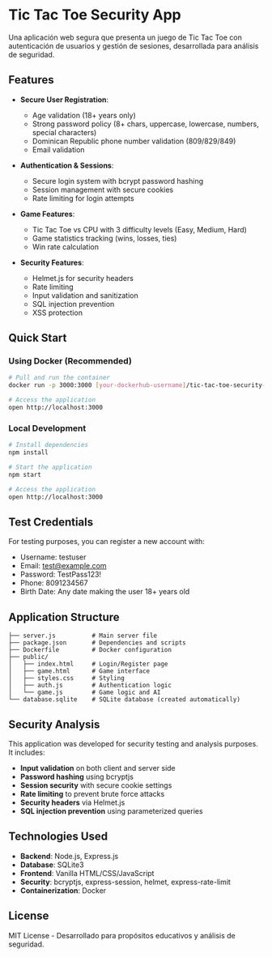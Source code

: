 # Tic Tac Toe Security App

Una aplicación web segura que presenta un juego de Tic Tac Toe con autenticación de usuarios y gestión de sesiones, desarrollada para análisis de seguridad.

## Features

- **Secure User Registration**: 
  - Age validation (18+ years only)
  - Strong password policy (8+ chars, uppercase, lowercase, numbers, special characters)
  - Dominican Republic phone number validation (809/829/849)
  - Email validation

- **Authentication & Sessions**:
  - Secure login system with bcrypt password hashing
  - Session management with secure cookies
  - Rate limiting for login attempts

- **Game Features**:
  - Tic Tac Toe vs CPU with 3 difficulty levels (Easy, Medium, Hard)
  - Game statistics tracking (wins, losses, ties)
  - Win rate calculation

- **Security Features**:
  - Helmet.js for security headers
  - Rate limiting
  - Input validation and sanitization
  - SQL injection prevention
  - XSS protection

## Quick Start

### Using Docker (Recommended)

```bash
# Pull and run the container
docker run -p 3000:3000 [your-dockerhub-username]/tic-tac-toe-security-app

# Access the application
open http://localhost:3000
```

### Local Development

```bash
# Install dependencies
npm install

# Start the application
npm start

# Access the application
open http://localhost:3000
```

## Test Credentials

For testing purposes, you can register a new account with:
- Username: testuser
- Email: test@example.com
- Password: TestPass123!
- Phone: 8091234567
- Birth Date: Any date making the user 18+ years old

## Application Structure

```
├── server.js          # Main server file
├── package.json       # Dependencies and scripts
├── Dockerfile         # Docker configuration
├── public/
│   ├── index.html     # Login/Register page
│   ├── game.html      # Game interface
│   ├── styles.css     # Styling
│   ├── auth.js        # Authentication logic
│   └── game.js        # Game logic and AI
└── database.sqlite    # SQLite database (created automatically)
```

## Security Analysis

This application was developed for security testing and analysis purposes. It includes:

- **Input validation** on both client and server side
- **Password hashing** using bcryptjs
- **Session security** with secure cookie settings
- **Rate limiting** to prevent brute force attacks
- **Security headers** via Helmet.js
- **SQL injection prevention** using parameterized queries

## Technologies Used

- **Backend**: Node.js, Express.js
- **Database**: SQLite3
- **Frontend**: Vanilla HTML/CSS/JavaScript
- **Security**: bcryptjs, express-session, helmet, express-rate-limit
- **Containerization**: Docker

## License

MIT License - Desarrollado para propósitos educativos y análisis de seguridad.